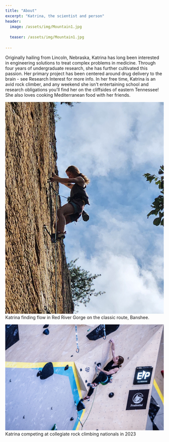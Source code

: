 ```yaml
---
title: "About"
excerpt: "Katrina, the scientist and person"
header:
  image: /assets/img/Mountain1.jpg

  teaser: /assets/img/Mountain1.jpg
   
---
```


Originally hailing from Lincoln, Nebraska, Katrina has long been interested in engineering solutions to treat complex problems in medicine. Through four years of undergraduate research, she has further cultivated this passion. Her primary project has been centered around drug delivery to the brain - see Research Interest for more info. In her free time, Katrina is an avid rock climber, and any weekend she isn't entertaining school and research obligations you'll find her on the cliffsides of eastern Tennessee! She also loves cooking Mediterranean food with her friends.

![rock climbing)](/assets/img/Rockclimb3.jpg)
Katrina finding flow in Red River Gorge on the classic route, Banshee. 


![rock climbing)](/assets/img/Rockclimb2.jpg)
Katrina competing at collegiate rock climbing nationals in 2023

